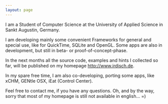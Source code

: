 ```yaml
---
layout: page
---
```


I am a Student of Computer Science at the University of Applied Science in Sankt Augustin, Germany.

I am developing mainly some convenient Frameworks for general and special use, like for QuickTime, SQLite and OpenGL.
Some apps are also in development, but still in beta- or proof-of-concept-phase.

In the next months all the source code, examples and hints I collected so far, will be published on my homepage http://www.irdisch.de.

In my spare free time, I am also co-developing, porting some apps, like xCHM, GENtle OSX, iEat (Control Center).

Feel free to contact me, if you have any questions. 
Oh, and by the way, sorry that most of my homepage is still not available in english...  =)
